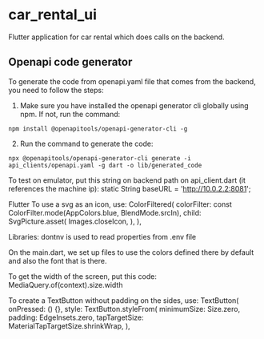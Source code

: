 # car_rental_ui

Flutter application for car rental which does calls on the backend.

## Openapi code generator

To generate the code from openapi.yaml file that comes from the backend, you need to follow the
steps:

1. Make sure you have installed the openapi generator cli globally using npm. If not, run the
   command:

```shell script
npm install @openapitools/openapi-generator-cli -g 
```

2. Run the command to generate the code:

```shell script
npx @openapitools/openapi-generator-cli generate -i api_clients/openapi.yaml -g dart -o lib/generated_code
```

To test on emulator, put this string on backend path on api_client.dart (it references the machine
ip):
static String baseURL = 'http://10.0.2.2:8081';

Flutter
To use a svg as an icon, use:
ColorFiltered(
colorFilter: const ColorFilter.mode(AppColors.blue, BlendMode.srcIn),
child: SvgPicture.asset(
Images.closeIcon,
),
),

Libraries:
dontnv is used to read properties from .env file

On the main.dart, we set up files to use the colors defined there by default and also the font that
is there.

To get the width of the screen, put this code:
MediaQuery.of(context).size.width

To create a TextButton without padding on the sides, use:
TextButton(
onPressed: () {},
style: TextButton.styleFrom(
minimumSize: Size.zero,
padding: EdgeInsets.zero,
tapTargetSize: MaterialTapTargetSize.shrinkWrap,
),